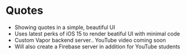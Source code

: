 # Quotes

- Showing quotes in a simple, beautiful UI
- Uses latest perks of iOS 15 to render beatiful UI with minimal code
- Custom Vapor backend server.. YouTube video coming soon
- Will also create a Firebase server in addition for YouTube students
